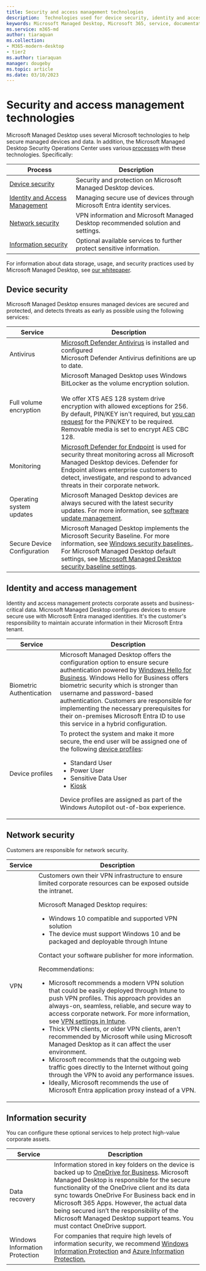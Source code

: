 ```yaml
---
title: Security and access management technologies
description:  Technologies used for device security, identity and access management, network security, and information security
keywords: Microsoft Managed Desktop, Microsoft 365, service, documentation
ms.service: m365-md
author: tiaraquan
ms.collection: 
- M365-modern-desktop
- tier2
ms.author: tiaraquan
manager: dougeby
ms.topic: article
ms.date: 03/10/2023
---
```


# Security and access management technologies

<!--Security, also Onboarding doc: data handling/store, privileged account access -->

Microsoft Managed Desktop uses several Microsoft technologies to help secure managed devices and data. In addition, the Microsoft Managed Desktop Security Operations Center uses various [processes](../overview/security-operations.md#processes) with these technologies. Specifically:

| Process | Description |
| ------ | ------ |
| [Device security](#device-security)| Security and protection on Microsoft Managed Desktop devices. |
| [Identity and Access Management](#identity-and-access-management) | Managing secure use of devices through Microsoft Entra identity services. |
| [Network security](#network-security)| VPN information and Microsoft Managed Desktop recommended solution and settings. |
| [Information security](#information-security)| Optional available services to further protect sensitive information. |

For information about data storage, usage, and security practices used by Microsoft Managed Desktop, see [our whitepaper](https://aka.ms/mmd-data).

## Device security

Microsoft Managed Desktop ensures managed devices are secured and protected, and detects threats as early as possible using the following services:

| Service | Description |
| ----- | ----- |
| Antivirus | [Microsoft Defender Antivirus](/microsoft-365/security/defender-endpoint/microsoft-defender-antivirus-windows) is installed and configured<br>Microsoft Defender Antivirus definitions are up to date. |
| Full volume encryption | Microsoft Managed Desktop uses Windows BitLocker as the volume encryption solution.<br><br>We offer XTS AES 128 system drive encryption with allowed exceptions for 256. By default, PIN/KEY isn't required, but [you can request](../operate/support-request.md) for the PIN/KEY to be required. Removable media is set to encrypt AES CBC 128.  |
| Monitoring | [Microsoft Defender for Endpoint](/windows/threat-protection/windows-defender-atp/windows-defender-advanced-threat-protection) is used for security threat monitoring across all Microsoft Managed Desktop devices. Defender for Endpoint allows enterprise customers to detect, investigate, and respond to advanced threats in their corporate network. |
| Operating system updates | Microsoft Managed Desktop devices are always secured with the latest security updates. For more information, see [software update management](../operate/updates.md). |
| Secure Device Configuration | Microsoft Managed Desktop implements the Microsoft Security Baseline. For more information, see [Windows security baselines.](/windows/security/threat-protection/windows-security-baselines). For Microsoft Managed Desktop default settings, see [Microsoft Managed Desktop security baseline settings](../references/security-baseline-settings.md).|

## Identity and access management

Identity and access management protects corporate assets and business-critical data. Microsoft Managed Desktop configures devices to ensure secure use with Microsoft Entra managed identities. It's the customer's responsibility to maintain accurate information in their Microsoft Entra tenant.

| Service | Description |
| ----- | ----- |
| Biometric Authentication | Microsoft Managed Desktop offers the configuration option to ensure secure authentication powered by [Windows Hello for Business](/windows-hardware/design/device-experiences/windows-hello). Windows Hello for Business offers biometric security which is stronger than username and password-based authentication. Customers are responsible for implementing the necessary prerequisites for their on-premises Microsoft Entra ID to use this service in a hybrid configuration. |
| Device profiles | To protect the system and make it more secure, the end user will be assigned one of the following [device profiles](../operate/device-profiles.md):<ul><li>Standard User</li><li>Power User</li><li>Sensitive Data User</li><li>[Kiosk](../operate/kiosk-device-profile.md)</li></ul><p>Device profiles are assigned as part of the Windows Autopilot out-of-box experience. |

## Network security

Customers are responsible for network security.

| Service | Description |
| ----- | ----- |
| VPN | Customers own their VPN infrastructure to ensure limited corporate resources can be exposed outside the intranet.<p>Microsoft Managed Desktop requires:<ul><li>Windows 10 compatible and supported VPN solution</li><li>The device must support Windows 10 and be packaged and deployable through Intune</li></ul></p><p>Contact your software publisher for more information.</p><p>Recommendations:<br><ul><li> Microsoft recommends a modern VPN solution that could be easily deployed through Intune to push VPN profiles. This approach provides an always-on, seamless, reliable, and secure way to access corporate network. For more information, see [VPN settings in Intune](/intune/vpn-settings-configure).</li><li>Thick VPN clients, or older VPN clients, aren't recommended by Microsoft while using Microsoft Managed Desktop as it can affect the user environment.</li><li>Microsoft recommends that the outgoing web traffic goes directly to the Internet without going through the VPN to avoid any performance issues.</li><li>Ideally, Microsoft recommends the use of Microsoft Entra application proxy instead of a VPN.</li></ul></p>|

## Information security

You can configure these optional services to help protect high-value corporate assets.

| Service | Description |
| ----- | ----- |
| Data recovery | Information stored in key folders on the device is backed up to [OneDrive for Business](/sharepoint/introduction). Microsoft Managed Desktop is responsible for the secure functionality of the OneDrive client and its data sync towards OneDrive For Business back end in Microsoft 365 Apps. However, the actual data being secured isn’t the responsibility of the Microsoft Managed Desktop support teams. You must contact OneDrive support. |
| Windows Information Protection | For companies that require high levels of information security, we recommend [Windows Information Protection](/windows/threat-protection/windows-information-protection/protect-enterprise-data-using-wip) and [Azure Information Protection.](https://www.microsoft.com/cloud-platform/azure-information-protection) |
